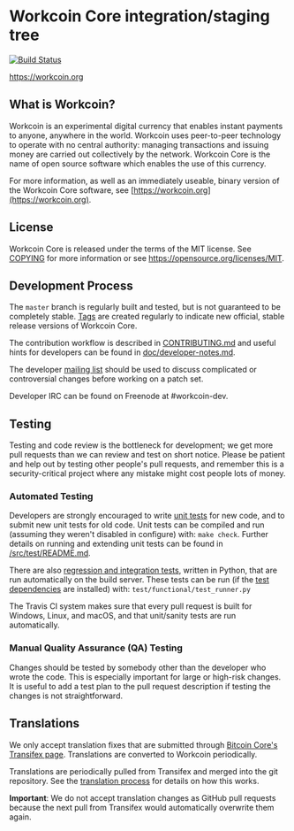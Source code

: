 Workcoin Core integration/staging tree
=====================================

[![Build Status](https://travis-ci.org/minblock/workcoin.svg?branch=master)](https://travis-ci.org/minblock/workcoin)

https://workcoin.org

What is Workcoin?
----------------

Workcoin is an experimental digital currency that enables instant payments to
anyone, anywhere in the world. Workcoin uses peer-to-peer technology to operate
with no central authority: managing transactions and issuing money are carried
out collectively by the network. Workcoin Core is the name of open source
software which enables the use of this currency.

For more information, as well as an immediately useable, binary version of
the Workcoin Core software, see [https://workcoin.org](https://workcoin.org).

License
-------

Workcoin Core is released under the terms of the MIT license. See [COPYING](COPYING) for more
information or see https://opensource.org/licenses/MIT.

Development Process
-------------------

The `master` branch is regularly built and tested, but is not guaranteed to be
completely stable. [Tags](https://github.com/minblock/workcoin/tags) are created
regularly to indicate new official, stable release versions of Workcoin Core.

The contribution workflow is described in [CONTRIBUTING.md](CONTRIBUTING.md)
and useful hints for developers can be found in [doc/developer-notes.md](doc/developer-notes.md).

The developer [mailing list](https://groups.google.com/forum/#!forum/workcoin-dev)
should be used to discuss complicated or controversial changes before working
on a patch set.

Developer IRC can be found on Freenode at #workcoin-dev.

Testing
-------

Testing and code review is the bottleneck for development; we get more pull
requests than we can review and test on short notice. Please be patient and help out by testing
other people's pull requests, and remember this is a security-critical project where any mistake might cost people
lots of money.

### Automated Testing

Developers are strongly encouraged to write [unit tests](src/test/README.md) for new code, and to
submit new unit tests for old code. Unit tests can be compiled and run
(assuming they weren't disabled in configure) with: `make check`. Further details on running
and extending unit tests can be found in [/src/test/README.md](/src/test/README.md).

There are also [regression and integration tests](/test), written
in Python, that are run automatically on the build server.
These tests can be run (if the [test dependencies](/test) are installed) with: `test/functional/test_runner.py`

The Travis CI system makes sure that every pull request is built for Windows, Linux, and macOS, and that unit/sanity tests are run automatically.

### Manual Quality Assurance (QA) Testing

Changes should be tested by somebody other than the developer who wrote the
code. This is especially important for large or high-risk changes. It is useful
to add a test plan to the pull request description if testing the changes is
not straightforward.

Translations
------------

We only accept translation fixes that are submitted through [Bitcoin Core's Transifex page](https://www.transifex.com/projects/p/bitcoin/).
Translations are converted to Workcoin periodically.

Translations are periodically pulled from Transifex and merged into the git repository. See the
[translation process](doc/translation_process.md) for details on how this works.

**Important**: We do not accept translation changes as GitHub pull requests because the next
pull from Transifex would automatically overwrite them again.
